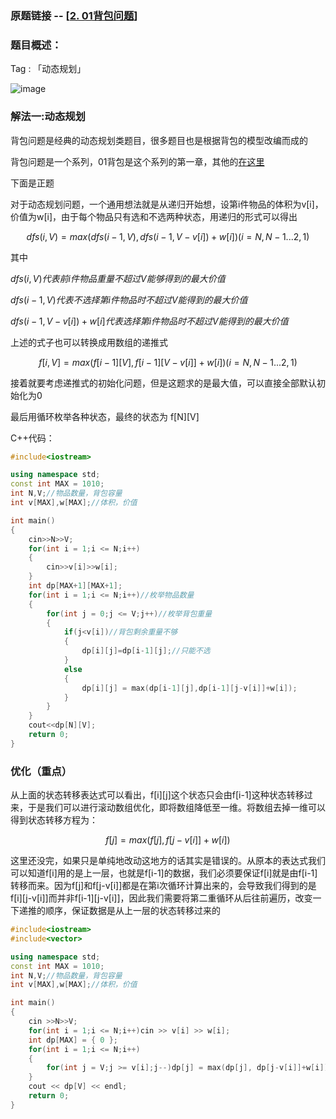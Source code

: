### 原题链接 -- [[2. 01背包问题](https://www.acwing.com/problem/content/description/2/)]

### 题目概述：
Tag : 「动态规划」

![image](https://user-images.githubusercontent.com/99656524/197217653-0f3c2f52-cd6e-409c-b2c3-f7ffc304695e.png)

### 解法一:动态规划
背包问题是经典的动态规划类题目，很多题目也是根据背包的模型改编而成的

背包问题是一个系列，01背包是这个系列的第一章，其他的[在这里](https://github.com/na2co3hk/Alogrithm/tree/main/%E5%8A%A8%E6%80%81%E8%A7%84%E5%88%92/%E8%83%8C%E5%8C%85%E9%97%AE%E9%A2%98)

下面是正题

对于动态规划问题，一个通用想法就是从递归开始想，设第i件物品的体积为v[i]， 价值为w[i]，由于每个物品只有选和不选两种状态，用递归的形式可以得出

$$
   dfs(i, V) = max(dfs(i-1, V), dfs(i-1, V-v[i]) + w[i]) ( i = N,N-1...2,1 )
$$

其中

$dfs(i, V)代表前i件物品重量不超过V能够得到的最大价值$

$dfs(i-1, V)代表不选择第i件物品时不超过V能得到的最大价值$

$dfs(i-1, V-v[i]) + w[i]代表选择第i件物品时不超过V能得到的最大价值$

上述的式子也可以转换成用数组的递推式

$$
   f[i,V] = max(f[i-1][V], f[i-1][V-v[i]] + w[i]) ( i = N,N-1...2,1 )
$$

接着就要考虑递推式的初始化问题，但是这题求的是最大值，可以直接全部默认初始化为0

最后用循环枚举各种状态，最终的状态为 f[N][V]

C++代码：
```cpp
#include<iostream>

using namespace std;
const int MAX = 1010;
int N,V;//物品数量，背包容量
int v[MAX],w[MAX];//体积，价值

int main()
{
    cin>>N>>V;
    for(int i = 1;i <= N;i++)
    {
        cin>>v[i]>>w[i];
    }
    int dp[MAX+1][MAX+1];
    for(int i = 1;i <= N;i++)//枚举物品数量
    {
        for(int j = 0;j <= V;j++)//枚举背包重量
        {
            if(j<v[i])//背包剩余重量不够
            {
                dp[i][j]=dp[i-1][j];//只能不选
            }
            else
            {
                dp[i][j] = max(dp[i-1][j],dp[i-1][j-v[i]]+w[i]);
            }
        }
    }
    cout<<dp[N][V];
    return 0;
}
```

### 优化（重点）
从上面的状态转移表达式可以看出，f[i][j]这个状态只会由f[i-1]这种状态转移过来，于是我们可以进行滚动数组优化，即将数组降低至一维。将数组去掉一维可以得到状态转移方程为：

$$
  f[j] = max(f[j], f[j-v[i]]+w[i])
$$

这里还没完，如果只是单纯地改动这地方的话其实是错误的。从原本的表达式我们可以知道f[i]用的是上一层，也就是f[i-1]的数据，我们必须要保证f[i]就是由f[i-1]转移而来。因为f[j]和f[j-v[i]]都是在第i次循环计算出来的，会导致我们得到的是f[i][j-v[i]]而并非f[i-1][j-v[i]]，因此我们需要将第二重循环从后往前遍历，改变一下递推的顺序，保证数据是从上一层的状态转移过来的

```cpp
#include<iostream>
#include<vector>

using namespace std;
const int MAX = 1010;
int N,V;//物品数量，背包容量
int v[MAX],w[MAX];//体积，价值

int main()
{
    cin >>N>>V;
    for(int i = 1;i <= N;i++)cin >> v[i] >> w[i];
    int dp[MAX] = { 0 };
    for(int i = 1;i <= N;i++)
    {
        for(int j = V;j >= v[i];j--)dp[j] = max(dp[j], dp[j-v[i]]+w[i]);
    }
    cout << dp[V] << endl; 
    return 0;
}
```
